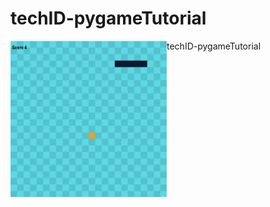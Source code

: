 # techID-pygameTutorial
<img src="gameSS.png" width="250" align="left"></img>
techID-pygameTutorial
